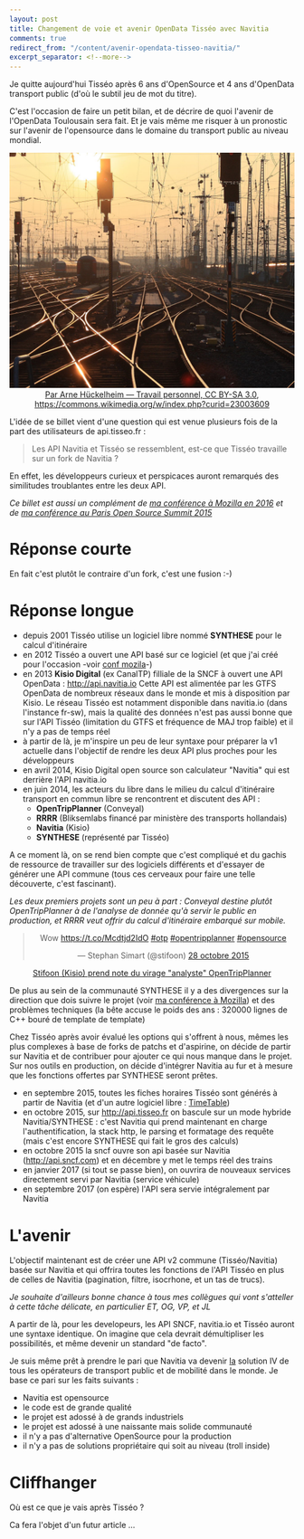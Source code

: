 ```yaml
---
layout: post
title: Changement de voie et avenir OpenData Tisséo avec Navitia
comments: true
redirect_from: "/content/avenir-opendata-tisseo-navitia/"
excerpt_separator: <!--more-->
---
```


Je quitte aujourd'hui Tisséo après 6 ans d'OpenSource et 4 ans d'OpenData transport public (d'où le subtil jeu de mot du titre).

C'est l'occasion de faire un petit bilan, et de décrire de quoi l'avenir de l'OpenData Toulousain sera fait.
Et je vais même me risquer à un pronostic sur l'avenir de l'opensource dans le domaine du transport public au niveau mondial.

<img src="/public/images/aiguillage.jpg">
<center><u>Par Arne Hückelheim — Travail personnel, CC BY-SA 3.0, https://commons.wikimedia.org/w/index.php?curid=23003609</u></center>

<!--more-->

L'idée de se billet vient d'une question qui est venue plusieurs fois de la part des utilisateurs de api.tisseo.fr : 

>
> Les API Navitia et Tisséo se ressemblent, est-ce que Tisséo travaille sur un fork de Navitia ?

En effet, les développeurs curieux et perspicaces auront remarqués des similitudes troublantes entre les deux API.

_Ce billet est aussi un complément de [ma conférence à Mozilla en 2016](http://xavierraffin.com/2016/04/25/conference-API-opensource-opendata-mozilla) et de [ma conférence au Paris Open Source Summit 2015](http://xavierraffin.com/2015/11/19/conference-collaboration-opensource-ParisOpenSourceSummit)_

# Réponse courte

En fait c'est plutôt le contraire d'un fork, c'est une fusion :-)

# Réponse longue

* depuis 2001 Tisséo utilise un logiciel libre nommé **SYNTHESE** pour le calcul d'itinéraire
* en 2012 Tisséo a ouvert une API basé sur ce logiciel (et que j'ai créé pour l'occasion -voir [conf mozila](http://xavierraffin.com/2016/04/25/conference-API-opensource-opendata-mozilla)-)
* en 2013 **Kisio Digital** (ex CanalTP) filliale de la SNCF à ouvert une API OpenData : http://api.navitia.io
  Cette API est alimentée par les GTFS OpenData de nombreux réseaux dans le monde et mis à disposition par Kisio.
  Le réseau Tisséo est notamment disponible dans navitia.io (dans l'instance fr-sw), mais la qualité des données n'est pas aussi bonne que sur l'API Tisséo (limitation du GTFS et fréquence de MAJ trop faible) et il n'y a pas de temps réel
* à partir de là, je m'inspire un peu de leur syntaxe pour préparer la v1 actuelle dans l'objectif de rendre les deux API plus proches pour les développeurs
* en avril 2014, Kisio Digital open source son calculateur "Navitia" qui est derrière l'API navitia.io
* en juin 2014, les acteurs du libre dans le milieu du calcul d'itinéraire transport en commun libre se rencontrent et discutent des API :
  * **OpenTripPlanner** (Conveyal) 
  * **RRRR** (Bliksemlabs financé par ministère des transports hollandais)
  * **Navitia** (Kisio)
  * **SYNTHESE** (représenté par Tisséo) 

A ce moment là, on se rend bien compte que c'est compliqué et du gachis de ressource de travailler sur des logiciels différents et d'essayer de générer une API commune (tous ces cerveaux pour faire une telle découverte, c'est fascinant).

_Les deux premiers projets sont un peu à part : Conveyal destine plutôt OpenTripPlanner à de l'analyse de donnée qu'à servir le public en production, et RRRR veut offrir du calcul d'itinéraire embarqué sur mobile._

<center>
<blockquote class="twitter-tweet" data-lang="fr"><p lang="und" dir="ltr">Wow <a href="https://t.co/Mcdtjd2IdO">https://t.co/Mcdtjd2IdO</a> <a href="https://twitter.com/hashtag/otp?src=hash">#otp</a> <a href="https://twitter.com/hashtag/opentripplanner?src=hash">#opentripplanner</a> <a href="https://twitter.com/hashtag/opensource?src=hash">#opensource</a></p>&mdash; Stephan Simart (@stifoon) <a href="https://twitter.com/stifoon/status/659372239473778688">28 octobre 2015</a></blockquote>
<script async src="//platform.twitter.com/widgets.js" charset="utf-8"></script>
<u>Stifoon (Kisio) prend note du virage "analyste" OpenTripPlanner</u>
</center>

De plus au sein de la communauté SYNTHESE il y a des divergences sur la direction que dois suivre le projet (voir [ma conférence à Mozilla](http://xavierraffin.com/2016/04/25/conference-API-opensource-opendata-mozilla)) et des problèmes techniques (la bête accuse le poids des ans : 320000 lignes de C++ bouré de template de template)

Chez Tisséo après avoir évalué les options qui s'offrent à nous, mêmes les plus complexes à base de forks de patchs et d'aspirine, on décide de partir sur Navitia et de contribuer pour ajouter ce qui nous manque dans le projet.
Sur nos outils en production, on décide d'intégrer Navitia au fur et à mesure que les fonctions offertes par SYNTHESE seront prêtes.

* en septembre 2015, toutes les fiches horaires Tisséo sont générés à partir de Navitia (et d'un autre logiciel libre : [TimeTable](https://github.com/CanalTP/MttBundle))
* en octobre 2015, sur http://api.tisseo.fr on bascule sur un mode hybride Navitia/SYNTHESE : c'est Navitia qui prend maintenant en charge l'authentification, la stack http, le parsing et formatage des requête (mais c'est encore SYNTHESE qui fait le gros des calculs)
* en octobre 2015 la sncf ouvre son api basée sur Navitia (http://api.sncf.com) et en décembre y met le temps réel des trains
* en janvier 2017 (si tout se passe bien), on ouvrira de nouveaux services directement servi par Navitia (service véhicule)
* en septembre 2017 (on espère) l'API sera servie intégralement par Navitia

# L'avenir

L'objectif maintenant est de créer une API v2 commune (Tisséo/Navitia) basée sur Navitia et qui offrira toutes les fonctions de l'API Tisséo en plus de celles de Navitia (pagination, filtre, isocrhone, et un tas de trucs).

_Je souhaite d'ailleurs bonne chance à tous mes collègues qui vont s'atteller à cette tâche délicate, en particulier ET, OG, VP, et JL_

A partir de là, pour les developeurs, les API SNCF, navitia.io et Tisséo auront une syntaxe identique.
On imagine que cela devrait démultipliser les possibilités, et même devenir un standard "de facto".

Je suis même prêt à prendre le pari que Navitia va devenir <u>la</u> solution IV de tous les opérateurs de transport public et de mobilité dans le monde.
Je base ce pari sur les faits suivants :
* Navitia est opensource
* le code est de grande qualité
* le projet est adossé à de grands industriels
* le projet est adossé à une naissante mais solide communauté
* il n'y a pas d'alternative OpenSource pour la production
* il n'y a pas de solutions propriétaire qui soit au niveau (troll inside)

# Cliffhanger

Où est ce que je vais après Tisséo ?

Ca fera l'objet d'un futur article ...



